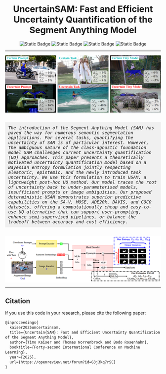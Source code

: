 <div align="center"> 
    <h1> UncertainSAM: Fast and Efficient Uncertainty Quantification of the Segment Anything Model</h1>
</div>

<div align="center"> 
<img alt="Static Badge" src="https://img.shields.io/badge/ArXiv-2505.05049-red?style=flat&label=ArXiv&link=https%3A%2F%2Farxiv.org%2Fabs%2F2505.05049">
<img alt="Static Badge" src="https://img.shields.io/badge/ICML-OpenReview-blue?style=flat&label=ICML&link=https%3A%2F%2Fopenreview.net%2Fforum%3Fid%3DG3j3kq7rSC">
<img alt="Static Badge" src="https://img.shields.io/badge/Project_Page-green?style=flat&label=Github.io&link=https%3A%2F%2Fgreenautoml4fas.github.io%2FUncertainSAM%2F">
<img alt="Static Badge" src="https://img.shields.io/badge/GitHub-Code-yellow?style=flat&link=https%3A%2F%2Fgithub.com%2FGreenAutoML4FAS%2FUncertainSAM">
</div>

---

<p align="center">
<img src="assets/teaser.png">
</p>

<p style="font-style: italic; font-family: monospace; background-color: #f0f0f0; padding: 10px; display: inline-block;">
The introduction of the Segment Anything Model (SAM) has paved the way for numerous semantic segmentation applications. For several tasks, quantifying the uncertainty of SAM is of particular interest. However, the ambiguous nature of the class-agnostic foundation model SAM challenges current uncertainty quantification (UQ) approaches. This paper presents a theoretically motivated uncertainty quantification model based on a Bayesian entropy formulation jointly respecting aleatoric, epistemic, and the newly introduced task uncertainty. We use this formulation to train USAM, a lightweight post-hoc UQ method. Our model traces the root of uncertainty back to under-parameterised models, insufficient prompts or image ambiguities. Our proposed deterministic USAM demonstrates superior predictive capabilities on the SA-V, MOSE, ADE20k, DAVIS, and COCO datasets, offering a computationally cheap and easy-to-use UQ alternative that can support user-prompting, enhance semi-supervised pipelines, or balance the tradeoff between accuracy and cost efficiency.
</p>


<p align="center">
<img src="assets/framework.png">
</p>


---

## Citation


If you use this code in your research, please cite the following paper:

```
@inproceedings{
  kaiser2025uncertainsam,
  title={Uncertain{SAM}: Fast and Efficient Uncertainty Quantification of the Segment Anything Model},
  author={Timo Kaiser and Thomas Norrenbrock and Bodo Rosenhahn},
  booktitle={Forty-second International Conference on Machine Learning},
  year={2025},
  url={https://openreview.net/forum?id=G3j3kq7rSC}
}
```
